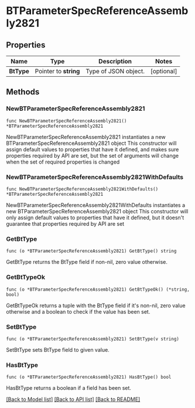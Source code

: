 # BTParameterSpecReferenceAssembly2821

## Properties

Name | Type | Description | Notes
------------ | ------------- | ------------- | -------------
**BtType** | Pointer to **string** | Type of JSON object. | [optional] 

## Methods

### NewBTParameterSpecReferenceAssembly2821

`func NewBTParameterSpecReferenceAssembly2821() *BTParameterSpecReferenceAssembly2821`

NewBTParameterSpecReferenceAssembly2821 instantiates a new BTParameterSpecReferenceAssembly2821 object
This constructor will assign default values to properties that have it defined,
and makes sure properties required by API are set, but the set of arguments
will change when the set of required properties is changed

### NewBTParameterSpecReferenceAssembly2821WithDefaults

`func NewBTParameterSpecReferenceAssembly2821WithDefaults() *BTParameterSpecReferenceAssembly2821`

NewBTParameterSpecReferenceAssembly2821WithDefaults instantiates a new BTParameterSpecReferenceAssembly2821 object
This constructor will only assign default values to properties that have it defined,
but it doesn't guarantee that properties required by API are set

### GetBtType

`func (o *BTParameterSpecReferenceAssembly2821) GetBtType() string`

GetBtType returns the BtType field if non-nil, zero value otherwise.

### GetBtTypeOk

`func (o *BTParameterSpecReferenceAssembly2821) GetBtTypeOk() (*string, bool)`

GetBtTypeOk returns a tuple with the BtType field if it's non-nil, zero value otherwise
and a boolean to check if the value has been set.

### SetBtType

`func (o *BTParameterSpecReferenceAssembly2821) SetBtType(v string)`

SetBtType sets BtType field to given value.

### HasBtType

`func (o *BTParameterSpecReferenceAssembly2821) HasBtType() bool`

HasBtType returns a boolean if a field has been set.


[[Back to Model list]](../README.md#documentation-for-models) [[Back to API list]](../README.md#documentation-for-api-endpoints) [[Back to README]](../README.md)


